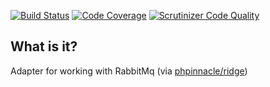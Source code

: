[![Build Status](https://travis-ci.org/php-service-bus/transport-phpinnacle.svg?branch=master)](https://travis-ci.org/php-service-bus/transport-phpinnacle)
[![Code Coverage](https://scrutinizer-ci.com/g/php-service-bus/transport-phpinnacle/badges/coverage.png?b=master)](https://scrutinizer-ci.com/g/php-service-bus/transport-phpinnacle/?branch=master)
[![Scrutinizer Code Quality](https://scrutinizer-ci.com/g/php-service-bus/transport-phpinnacle/badges/quality-score.png?b=master)](https://scrutinizer-ci.com/g/php-service-bus/transport-phpinnacle/?branch=master)

## What is it?

Adapter for working with RabbitMq (via [phpinnacle/ridge](https://github.com/phpinnacle/ridge))
